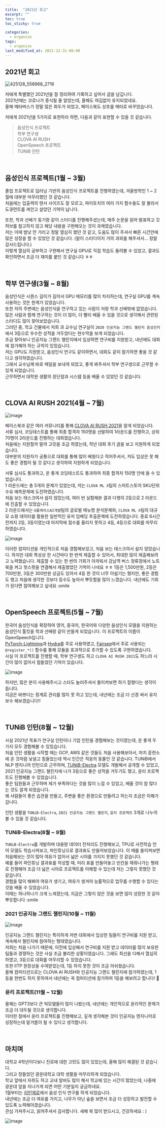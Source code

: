 ```yaml
---
title:  "2021년 회고"
excerpt: ""
toc: true
toc_sticky: true

categories:
  - organize
tags:
  - organize
last_modified_at: 2021-12-31-08:00
---
```


## 2021년 회고

![425128_558968_2716](https://user-images.githubusercontent.com/54731898/147757357-2cbb11a5-3d14-48b1-b714-f1d773d785ef.jpg)  

저에게 특별했던 2021년을 잘 정리하여 기록하고 싶어서 글을 남깁니다.  
2021년에는 코로나가 종식될 줄 알았는데, 올해도 여김없이 유지되었네요.   
올해 메타버스가 정말 많은 화두가 되었고, 페이스북도 상호를 메타로 바꾸었습니다.  

저에게 2021년을 5가지로 표현하라 하면, 다음과 같이 표현할 수 있을 것 같습니다.    
>음성인식 프로젝트  
>학부 연구생  
>CLOVA AI RUSH  
>OpenSpeech 프로젝트  
>TUNiB 인턴  
  
<br>


## 음성인식 프로젝트(1월 ~ 3월)
졸업 프로젝트로 딥러닝 기반의 음성인식 프로젝트를 진행하였는데, 겨울방학인 1 ~ 2월에 대부분 마무리했던 것 같습니다.   
처음에는 입출력의 텐서 사이즈도 잘 모르고, 파이토치의 여러 가지 함수들도 잘 몰라서 도큐먼트를 껴안고 살았던 기억이 납니다.  
  

또한, 학과 선배가 동기랑 같이 스터디를 진행해주셨는데, 매주 논문을 읽어 발표하고 깃허브를 참고하지 않고 해당 내용을 구현해오는 것이 과제였습니다.  
저는 이때 밤낮 안 가리고 정말 열심히 했던 것 같고, 도움도 많이 주셔서 빠른 시간안에 많은 성장을 할 수 있었던 것 같습니다. (말이 스터디이지 거의 과외를 해주셔서... 정말 감사드립니다.)  
이렇게 열심히 공부하고 구현해서 연구실 GPU로 직접 학습도 돌려볼 수 있었고, 결과도 확인하면서 조금 더 재미를 붙인 것 같습니다 ㅎㅎ  

<br>


## 학부 연구생(3월 ~ 8월)
음성인식은 시퀀스 길이가 길어서 GPU 메모리를 많이 차지하는데, 연구실 GPU를 계속 사용하는 것은 한계가 있었습니다.  
또한 저의 주변에는 음성인식을 연구하고 있는 사람이 저랑 학과 선배밖에 없었습니다.   
많은 사람과 함께 연구하는 것이 더 많이, 더 빨리 배울 수 있을 것으로 생각해서 관련된 스터디도 많이 찾아보았습니다.  
그러던 중, 학교 건물에서 저희 과 교수님 연구실이 `2020 인공지능 그랜드 챌린지 음성인지`에서 3등으로 우수한 성적을 거두었다는 현수막을 보게 되었습니다.  
조금 찾아보니 인공지능 그랜드 챌린지에서 입상하면 연구비를 지원받고, 내년에도 대회에 참가해야 하는 규칙이 있었습니다.     
저는 GPU도 지원받고, 음성인식 연구도 같이하면서, 대회도 같이 참가하면 좋을 것 같다고 생각하였습니다.  
그래서 교수님께 바로 메일을 보내게 되었고, 좋게 봐주셔서 학부 연구생으로 근무할 수 있게 되었습니다.    
근무하면서 대학원 생활의 장단점과 시스템 등을 배울 수 있었던 것 같습니다.  


<br>


## CLOVA AI RUSH 2021(4월 ~ 7월)
![image](https://user-images.githubusercontent.com/54731898/147762690-8153c447-ce38-44b5-ab8d-3455a349a11a.png)  

페이스북과 같은 여러 커뮤니티를 통해 [CLOVA AI RUSH 2021](https://campaign.naver.com/clova_airush/)을 알게 되었습니다.    
서류 심사, 코딩테스트를 통해 최종 합격자 150명을 선발하여 1라운드를 진행하고, 상위 70명이 2라운드를 진행하는 대회였습니다.  
처음에는 지원할까 말까 고민을 조금 하였는데, 작년 대회 후기 글을 보고 지원하게 되었습니다.  
대부분의 지원자가 공통으로 대회를 통해 많이 배웠다고 적어주셔서, 저도 입상은 못 해도 좋은 경험이 될 것 같다고 생각하여 지원하게 되었습니다.  

서류 심사도 통과하고, 운 좋게 코딩테스트도 통과하여 최종 합격자 150명 안에 들 수 있었습니다.    
1 라운드에는 총 5개의 문제가 있었는데, 저는 `CLOVA ML X`팀의 스마트스토어 SKU단위 수요 예측문제에 도전하였습니다.    
처음 보는 태스크여서 쉽지 않았는데, 여러 번 실험해본 결과 다행히 2등으로 2 라운드에 진출할 수 있었습니다.    
2 라운드에서는 `G플레이스AI개발`팀의 글로벌 메뉴명 분석문제와, `CLOVA ML X`팀의 대규모 쇼핑 데이터를 활용한 일반적인 유저 임베딩 추출문제에 도전하였습니다. 종료 6시간 전까지 2등, 3등이였는데 마지막에 점수를 올리지 못하고 4등, 4등으로 대회를 마무리하였습니다.  

![image](https://user-images.githubusercontent.com/54731898/147766087-4c7131da-35f9-4698-bcbd-b6ffde412365.png)  
  

이러한 컴피티션을 개인적으로 처음 경험해보았고, 처음 보는 태스크여서 쉽지 않았습니다. 하지만 대회 특성상 한 시간마다 한 번씩 제출할 수 있어서, 최대한 많이 제출해보려고 노력했습니다. 제출할 수 있는 한 번의 기회가 아까워서 강남역 버스 정류장에서 노트북을 켜고 핫스팟을 연결해서 제출했었던 기억이 나네요 ㅎㅎ
1등은 1,500만원, 2등은 700만원, 3등은 300만원 상금도 있어서 4등 한 것이 너무 아쉽기는 했지만, 좋은 경험도 했고 처음에 생각한 것보다 등수도 높아서 뿌듯함을 많이 느꼈습니다.
내년에도 기회가 된다면 참여해보고 싶네요 :smile
    
   


<br>


## OpenSpeech 프로젝트(5월 ~ 7월)    
한국어 음성인식을 확장하여 영어, 중국어, 한국어와 다양한 음성인식 모델을 지원하는 음성인식 툴킷을 학과 선배랑 같이 만들게 되었습니다. 이 프로젝트의 이름이 OpenSpeech입니다.  
[PyTorch-Lightning](https://github.com/PyTorchLightning/pytorch-lightning)과 [Hydra](https://github.com/facebookresearch/hydra)를 주로 사용하였고, [Fairseq](https://github.com/pytorch/fairseq)에서 주로 사용되는 `@register_*()` 함수를 통해 모듈을 효과적으로 추가할 수 있도록 구현하였습니다.   
사실 이 프로젝트를 진행할 때, 학부 연구생도 하고 `CLOVA AI RUSH 2021`도 하느라 시간이 많이 없어서 힘들었던 기억이 있습니다. 

![image](https://user-images.githubusercontent.com/54731898/147767327-0fd6d239-ba32-4e19-8b2d-fe80059fac5c.png)  

하지만, 많은 분이 사용해주시고 스타도 눌러주셔서 돌이켜보면 하기 잘했다는 생각이 듭니다.  
지금은 바쁘다는 핑계로 관리를 많이 못 하고 있는데, 내년에는 조금 더 신경 써서 유지보수 해보겠습니다!! 

  
  
<br>


## TUNiB 인턴(8월 ~ 12월)      

사실 2021년 목표가 연구실 인턴이나 기업 인턴을 경험해보는 것이였는데, 운 좋게 두 가지 모두 경험해볼 수 있었습니다.  
처음 인턴 생활을 시작할 때는 GCP, AWS 같은 것들도 처음 사용해보아서, 마치 훈련소에 온 것처럼 낯설고 힘들었는데 역시 인간은 적응의 동물인 것 같습니다. 
TUNiB에서 NLP 엔지니어 인턴으로 근무하며, [TUNiB-Electra](https://github.com/tunib-ai/tunib-electra) 모델도 개발해서 공개할 수 있었고, 2021 인공지능 그랜드 챌린지에 나가 3등으로 좋은 성적을 거두기도 했고, 윤리 프로젝트도 진행해볼 수 있었습니다.  
좋은 팀원들과 근무하며 제가 부족하다는 것을 많이 느낄 수 있었고, 배울 것이 참 많다는 것도 알게 되었습니다.  
왜 사람들이 좋은 습관을 만들고, 주변을 좋은 환경으로 만들려고 하는지 조금은 이해가 갑니다.  
  
  
인턴 생활을 `TUNiB-Electra`, `2021 인공지능 그랜드 챌린지`, `윤리 프로젝트` 3개로 나누어볼 수 있을 것 같습니다.  

### TUNiB-Electra(8월 ~ 9월)
`TUNiB-Electra`를 개발하며 대용량 데이터 전처리도 진행해보고, TPU로 사전학습 언어 모델도 학습시켜보고, 파인튜닝으로 결과표도 만들어보았습니다. 이 때를 돌이켜보면 처음해보는 것이 많아 여유가 없어서 넓은 시야를 가지지 못했던 것 같습니다.  
예를 들어 파인튜닝 결과표를 작성할 때, 미리 표를 만들어놓고 빈칸을 채워나가는 형태로 진행해야 조금 더 넓은 시야로 프로젝트를 이해할 수 있는데 저는 그렇지 못했던 것 같습니다.   
경험을 많이 해봐야 여유가 생기고, 여유가 생겨야 능률적으로 업무를 수행할 수 있다는 것을 배울 수 있었습니다.  
이때는 하나하나가 크게 느껴졌는데, 지금은 그렇지 않은 것을 보면 많이 성장한 것 같아 뿌듯합니다 :smile
       
  
### 2021 인공지능 그랜드 챌린지(10월 ~ 11월)  
![image](https://user-images.githubusercontent.com/54731898/147817641-5ee55428-d3b7-4152-a74c-d4db99b75371.png)  

인공지능 그랜드 챌린지는 특이하게 저번 대회에서 입상한 팀들이 연구비를 지원 받고, 계속해서 챌린지에 참여하는 형태였습니다.    
저희는 처음 나가기 때문에, 이전에 입상해서 연구비를 지원 받고 데이터를 많이 보유한 팀들과 경쟁하는 것은 사실 조금 불리한 상황이였습니다. 그래도 최선을 다해서 열심히 하였고, 3등으로 대회를 마무리할 수 있었습니다.  
또한 IITP 원장상을 수여받았는데, 1등 하지 못한 것이 조금 아쉬웠습니다.  
올해 컴피티션으로는 CLOVA AI RUSH와 인공지능 그랜드 챌린지에 참가하였는데, 1등을 한번도 하지 못하여서 내년에는 꼭 컴피티션에 참가하여 1등을 해보려고 합니다! :punch:  


### 윤리 프로젝트(11월 ~ 12월)  
올해는 GPT3보다 큰 빅모델들이 많이 나왔는데, 내년에는 개인적으로 윤리적인 문제가 조금 더 대두될 것으로 생각합니다.  
이러한 점에서 윤리 프로젝트를 진행해보고, 깊게 생각해본 것이 인공지능 엔지니어로 성장하는데 밑거름이 될 수 있다고 생각합니다.    


<br>


## 마치며
대학교 4학년이다보니 진로에 대한 고민도 많이 있었는데, 올해 많이 해결된 것 같습니다.  
그리고 정들었던 광운대학교 대학 생활을 마무리하게 되었습니다.    
학교 앞에서 자취도 하고 교내 알바도 많이 해서 학교에 있는 시간이 많았는데, 나중에 광운대 앞을 지나가게 되면 어떤 기분일지 궁금하네요.  
1월부터는 [리턴제로](https://www.rtzr.ai/)에서 음성 인식 연구를 하게 되었습니다.    
내년에는 조금 더 여유를 가지고, 나무가 아닌 숲을 보면서 조금 더 성장하고 발전할 수 있도록 노력해야겠습니다.  
관심 가져주시고, 읽어주셔서 감사합니다. 새해 복 많이 받으시고, 건강하세요 : )  


![image](https://user-images.githubusercontent.com/54731898/147772844-7f79fa37-8bf2-4fd5-870b-6ff4ecdf03be.png)    

  
  

